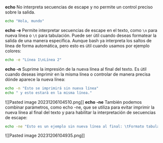 **echo**
No interpreta secuencias de escape y no permite un control preciso sobre la salida.
```bash
echo "Hola, mundo"
```
**echo -e**
Permite interpretar secuencias de escape en el texto, como `\n` para nueva línea o `\t`
para tabulación. Puede ser útil cuando deseas formatear la salida de una manera específica. Aunque bash ya interpreta los saltos de línea de forma automática, pero esto es útil cuando usamos por ejemplo colores:
```bash
echo -e "Línea 1\nLínea 2"
```
**echo -n**
Suprime la impresión de la nueva línea al final del texto. Es útil cuando deseas imprimir en la misma línea o controlar de manera precisa dónde aparece la nueva línea:
```bash
echo -n "Esto se imprimirá sin nueva línea"
echo " y esto estará en la misma línea."
```
![[Pasted image 20231206104510.png]]
**echo -ne**
También podemos combinar parámetros, como echo -ne, que se utiliza para evitar imprimir la nueva línea al final del texto y para habilitar la interpretación de secuencias de escape:
```bash
echo -ne "Esto es un ejemplo sin nueva línea al final: \tFormato tabulado"
```
![[Pasted image 20231206104935.png]]
